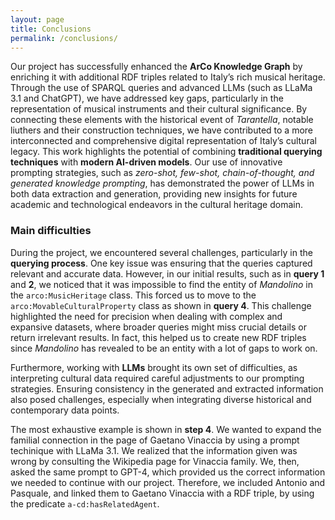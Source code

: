 ```yaml
---
layout: page
title: Conclusions
permalink: /conclusions/
---
```


Our project has successfully enhanced the **ArCo Knowledge Graph** by enriching it with additional RDF triples related to Italy’s rich musical heritage. Through the use of SPARQL queries and advanced LLMs (such as LLaMa 3.1 and ChatGPT), we have addressed key gaps, particularly in the representation of musical instruments and their cultural significance. By connecting these elements with the historical event of *Tarantella*, notable liuthers and their construction techniques, we have contributed to a more interconnected and comprehensive digital representation of Italy’s cultural legacy. This work highlights the potential of combining **traditional querying techniques** with **modern AI-driven models**. Our use of innovative prompting strategies, such as *zero-shot, few-shot, chain-of-thought, and generated knowledge prompting*, has demonstrated the power of LLMs in both data extraction and generation, providing new insights for future academic and technological endeavors in the cultural heritage domain. 

### Main difficulties
During the project, we encountered several challenges, particularly in the **querying process**. One key issue was ensuring that the queries captured relevant and accurate data. However, in our initial results, such as in **query 1** and **2**, we noticed that it was impossible to find the entity of *Mandolino* in the `arco:MusicHeritage` class. This forced us to move to the `arco:MovableCulturalProperty` class as shown in **query 4**. This challenge highlighted the need for precision when dealing with complex and expansive datasets, where broader queries might miss crucial details or return irrelevant results. In fact, this helped us to create new RDF triples since *Mandolino* has revealed to be an entity with a lot of gaps to work on.

Furthermore, working with **LLMs** brought its own set of difficulties, as interpreting cultural data required careful adjustments to our prompting strategies. Ensuring consistency in the generated and extracted information also posed challenges, especially when integrating diverse historical and contemporary data points. 

The most exhaustive example is shown in **step 4**. We wanted to expand the familial connection in the page of Gaetano Vinaccia by using a prompt techinique with LLaMa 3.1. We realized that the information given was wrong by consulting the Wikipedia page for Vinaccia family. We, then, asked the same prompt to GPT-4, which provided us the correct information we needed to continue with our project. Therefore, we included Antonio and Pasquale, and linked them to Gaetano Vinaccia with a RDF triple, by using the predicate `a-cd:hasRelatedAgent`.
